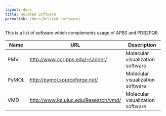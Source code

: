 ```yaml
---
layout: docs
title: Related Software
permalink: /docs/Related_software/
---
```


This is a list of software which complements usage of APBS and PDB2PQR.

Name | URL | Description 
------------- | -------------| -------------
PMV  | http://www.scripps.edu/~sanner/ | Molecular visualization software 
PyMOL  | http://pymol.sourceforge.net/ | Molecular visualization software 
VMD  | http://www.ks.uiuc.edu/Research/vmd/ | Molecular visualization software 
